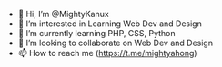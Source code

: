 - 👋 Hi, I’m @MightyKanux
- 👀 I’m interested in Learning Web Dev and Design
- 🌱 I’m currently learning PHP, CSS, Python
- 💞️ I’m looking to collaborate on Web Dev and Design
- 📫 How to reach me (https://t.me/mightyahong)

<!---
MightyKanux/MightyKanux is a ✨ special ✨ repository because its `README.md` (this file) appears on your GitHub profile.
You can click the Preview link to take a look at your changes.
--->
